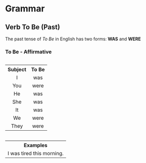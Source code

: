 # Grammar

## Verb To Be (Past)

The past tense of *To Be* in English has two forms: **WAS** and **WERE**

### To Be - Affirmative

<div>
    <table style="float: left;margin-right:10px">
        <tbody>
            <tr>
                <th><center>Subject</center></th>
                <th><center>To Be</center></th>
            </tr>
            <tr>
                <td><center>I</center></td>
                <td><center>was</center></td>
            </tr>
            <tr>
                <td><center>You</center></td>
                <td><center>were</center></td>
            </tr>
            <tr>
                <td><center>He</center></td>
                <td><center>was</center</td>
            </tr>
            <tr>
                <td><center>She</center></td>
                <td><center>was</center></td>
            </tr>
            <tr>
                <td><center>It</center></td>
                <td><center>was</center></td>
            </tr>
            <tr>
                <td><center>We</center></td>
                <td><center>were</center></td>
            </tr>
            <tr>
                <td><center>They</center></td>
                <td><center>were</center></td>
            </tr>
        </tbody>
    </table>
    <table style="float: left">
        <tbody>
            <tr><th>Examples</th></tr>
            <tr><td>I was tired this morning.</td></tr>
        </tbody>
    </table>
</div>